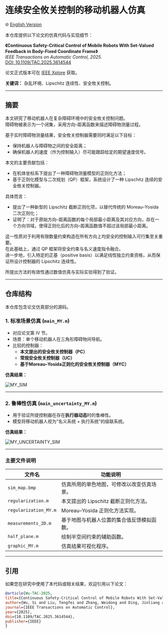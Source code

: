 # 连续安全攸关控制的移动机器人仿真

🌐 [English Version](./README.md)

本仓库提供以下论文的仿真代码与实现细节：  

**《Continuous Safety-Critical Control of Mobile Robots With Set-Valued Feedback in Body-Fixed Coordinate Frame》**  
*IEEE Transactions on Automatic Control, 2025.*  
[DOI: 10.1109/TAC.2025.3614544](https://doi.org/10.1109/TAC.2025.3614544)  

论文正式版本可在 [IEEE Xplore](https://ieeexplore.ieee.org/document/11180029) 获取。  

**关键词：** 杂乱环境、Lipschitz 连续性、安全攸关控制。

---

## 摘要

本文研究了移动机器人在复杂障碍环境中的安全攸关控制问题。  
障碍物被表示为一个闭集，采用方向–距离函数来描述障碍物测量过程。  

基于实时障碍物测量结果，安全攸关控制器需要同时满足以下目标：

- 保持机器人与障碍物之间的安全距离；  
- 确保机器人的速度（作为控制输入）尽可能跟踪给定的期望速度信号。  

本文的主要贡献包括：

- 在机体坐标系下提出了一种障碍物测量模型的正则化方法；  
- 基于正则化模型与二次规划（QP）框架，系统设计了一种 Lipschitz 连续的安全攸关控制器。  

具体而言：

- 提出了一种新型的 Lipschitz 截断正则化项，以替代传统的 Moreau–Yosida 二次正则化；  
- 证明了：对于原始方向–距离函数的每个局部最小距离及其对应方向，存在一个方向邻域，使得正则化后的方向–距离函数值不超过该局部最小距离。  

这一性质对于利用有限数量约束构造在所有方向上均安全的控制输入可行集至关重要。  
在此基础上，通过 QP 框架将安全约束与名义速度指令融合。  
进一步地，引入特定的正基（positive basis）以满足线性独立约束资格，从而保证所设计控制器的 Lipschitz 连续性。  

所提出方法的有效性通过数值仿真与实际实验得到了验证。

---

## 仓库结构

本仓库包含论文仿真部分的源码。

### 1. 标准场景仿真 (`main_MY.m`)

- 对应论文第 IV 节。  
- 场景：单个移动机器人在三角形障碍物间导航。  
- 比较的控制器：
  - **本文提出的安全攸关控制器（PC）**
  - **常规安全攸关控制器（UC）**
  - **基于Moreau–Yosida正则化的安全攸关控制器（MYC）**

**仿真结果：**

![MY_SIM](https://github.com/user-attachments/assets/0f8f7741-1a4d-4d69-8a15-d7609ea6d71a)

---

### 2. 鲁棒性仿真 (`main_uncertainty_MY.m`)

- 用于验证所提控制器在存在**执行器动态**时的鲁棒性。  
- 模型将移动机器人视为“名义系统 + 执行系统”的级联系统。

**仿真结果：**

![MY_UNCERTAINTY_SIM](https://github.com/user-attachments/assets/2f7910d2-93f3-4a00-bc2a-616af99abe12)

---

### 主要文件说明

| 文件名 | 功能说明 |
|--------|-----------|
| `sim_map.bmp` | 仿真所用的单色地图，可修改以改变仿真场景。 |
| `regularization.m` | 本文提出的 Lipschitz 截断正则化方法。 |
| `regularization_MY.m` | Moreau–Yosida 正则化方法实现。 |
| `measurements_2D.m` | 基于地图与机器人位置的集合值反馈模拟函数。 |
| `half_plane.m` | 绘制半空间约束的辅助函数。 |
| `graphic_MY.m` | 仿真结果可视化程序。 |

---

## 引用

如果您在研究中使用了本代码或相关结果，欢迎引用以下论文：

```bibtex
@article{Wu-TAC-2025,
title={Continuous Safety-Critical Control of Mobile Robots With Set-Valued Feedback in Body-Fixed Coordinate Frame},
author={Wu, Si and Liu, Tengfei and Zhang, Weidong and Ding, Jinliang and Jiang, Zhong-Ping and Chai, Tianyou},
journal={IEEE Transactions on Automatic Control},
year={2025},
doi={10.1109/TAC.2025.3614544},
publisher={IEEE}
}
